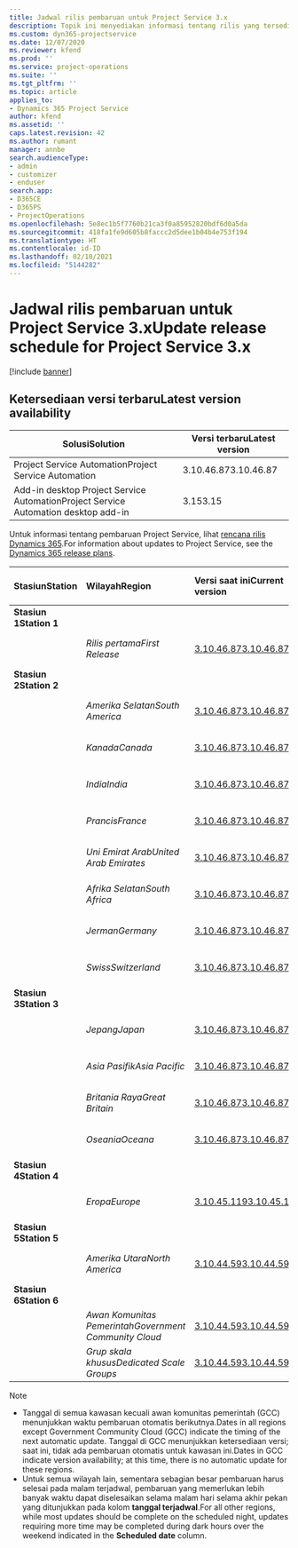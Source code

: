 ```yaml
---
title: Jadwal rilis pembaruan untuk Project Service 3.x
description: Topik ini menyediakan informasi tentang rilis yang tersedia dan yang akan datang dari Dynamics 365 Project Service Automation.
ms.custom: dyn365-projectservice
ms.date: 12/07/2020
ms.reviewer: kfend
ms.prod: ''
ms.service: project-operations
ms.suite: ''
ms.tgt_pltfrm: ''
ms.topic: article
applies_to:
- Dynamics 365 Project Service
author: kfend
ms.assetid: ''
caps.latest.revision: 42
ms.author: rumant
manager: annbe
search.audienceType:
- admin
- customizer
- enduser
search.app:
- D365CE
- D365PS
- ProjectOperations
ms.openlocfilehash: 5e8ec1b5f7760b21ca3f0a85952820bdf6d0a5da
ms.sourcegitcommit: 418fa1fe9d605b8faccc2d5dee1b04b4e753f194
ms.translationtype: HT
ms.contentlocale: id-ID
ms.lasthandoff: 02/10/2021
ms.locfileid: "5144282"
---
```

# <a name="update-release-schedule-for-project-service-3x"></a><span data-ttu-id="8801f-103">Jadwal rilis pembaruan untuk Project Service 3.x</span><span class="sxs-lookup"><span data-stu-id="8801f-103">Update release schedule for Project Service 3.x</span></span>

[!include [banner](../includes/psa-now-project-operations.md)]

## <a name="latest-version-availability"></a><span data-ttu-id="8801f-104">Ketersediaan versi terbaru</span><span class="sxs-lookup"><span data-stu-id="8801f-104">Latest version availability</span></span>

| <span data-ttu-id="8801f-105">Solusi</span><span class="sxs-lookup"><span data-stu-id="8801f-105">Solution</span></span>  | <span data-ttu-id="8801f-106">Versi terbaru</span><span class="sxs-lookup"><span data-stu-id="8801f-106">Latest version</span></span> |
|-------|----|
| <span data-ttu-id="8801f-107">Project Service Automation</span><span class="sxs-lookup"><span data-stu-id="8801f-107">Project Service Automation</span></span>    | <span data-ttu-id="8801f-108">3.10.46.87</span><span class="sxs-lookup"><span data-stu-id="8801f-108">3.10.46.87</span></span> |
| <span data-ttu-id="8801f-109">Add-in desktop Project Service Automation</span><span class="sxs-lookup"><span data-stu-id="8801f-109">Project Service Automation desktop add-in</span></span>                | <span data-ttu-id="8801f-110">3.15</span><span class="sxs-lookup"><span data-stu-id="8801f-110">3.15</span></span>          |

<span data-ttu-id="8801f-111">Untuk informasi tentang pembaruan Project Service, lihat [rencana rilis Dynamics 365](https://docs.microsoft.com/dynamics365/release-plans/).</span><span class="sxs-lookup"><span data-stu-id="8801f-111">For information about updates to Project Service, see the [Dynamics 365 release plans](https://docs.microsoft.com/dynamics365/release-plans/).</span></span> 

| <span data-ttu-id="8801f-112">Stasiun</span><span class="sxs-lookup"><span data-stu-id="8801f-112">Station</span></span>  | <span data-ttu-id="8801f-113">Wilayah</span><span class="sxs-lookup"><span data-stu-id="8801f-113">Region</span></span> | <span data-ttu-id="8801f-114">Versi saat ini</span><span class="sxs-lookup"><span data-stu-id="8801f-114">Current version</span></span> | <span data-ttu-id="8801f-115">Versi berikutnya</span><span class="sxs-lookup"><span data-stu-id="8801f-115">Next version</span></span> |  <span data-ttu-id="8801f-116">Tanggal terjadwal</span><span class="sxs-lookup"><span data-stu-id="8801f-116">Scheduled date</span></span>
| :---   | :---   | :---   | :---   |:---   |         
|<span data-ttu-id="8801f-117"><strong>Stasiun 1</strong></span><span class="sxs-lookup"><span data-stu-id="8801f-117"><strong>Station 1</strong></span></span> | |  |  | |
| | <span data-ttu-id="8801f-118"><i>Rilis pertama</i></span><span class="sxs-lookup"><span data-stu-id="8801f-118"><i>First Release</i></span></span> | [<span data-ttu-id="8801f-119">3.10.46.87</span><span class="sxs-lookup"><span data-stu-id="8801f-119">3.10.46.87</span></span>](whats-new-ur-28-5.md) | <span data-ttu-id="8801f-120">TBD</span><span class="sxs-lookup"><span data-stu-id="8801f-120">TBD</span></span> | <span data-ttu-id="8801f-121">19 Februari 2021</span><span class="sxs-lookup"><span data-stu-id="8801f-121">February 19, 2021</span></span>
|<span data-ttu-id="8801f-122"><strong>Stasiun 2</strong></span><span class="sxs-lookup"><span data-stu-id="8801f-122"><strong>Station 2</strong></span></span> | |  |  | |
| | <span data-ttu-id="8801f-123"><i>Amerika Selatan</i></span><span class="sxs-lookup"><span data-stu-id="8801f-123"><i>South America</i></span></span> | [<span data-ttu-id="8801f-124">3.10.46.87</span><span class="sxs-lookup"><span data-stu-id="8801f-124">3.10.46.87</span></span>](whats-new-ur-28-5.md) | <span data-ttu-id="8801f-125">TBD</span><span class="sxs-lookup"><span data-stu-id="8801f-125">TBD</span></span> | <span data-ttu-id="8801f-126">26 Februari 2021</span><span class="sxs-lookup"><span data-stu-id="8801f-126">February 26, 2021</span></span>
| | <span data-ttu-id="8801f-127"><i>Kanada</i></span><span class="sxs-lookup"><span data-stu-id="8801f-127"><i>Canada</i></span></span> | [<span data-ttu-id="8801f-128">3.10.46.87</span><span class="sxs-lookup"><span data-stu-id="8801f-128">3.10.46.87</span></span>](whats-new-ur-28-5.md) | <span data-ttu-id="8801f-129">TBD</span><span class="sxs-lookup"><span data-stu-id="8801f-129">TBD</span></span> | <span data-ttu-id="8801f-130">26 Februari 2021</span><span class="sxs-lookup"><span data-stu-id="8801f-130">February 26, 2021</span></span>
| | <span data-ttu-id="8801f-131"><i>India</i></span><span class="sxs-lookup"><span data-stu-id="8801f-131"><i>India</i></span></span> | [<span data-ttu-id="8801f-132">3.10.46.87</span><span class="sxs-lookup"><span data-stu-id="8801f-132">3.10.46.87</span></span>](whats-new-ur-28-5.md) | <span data-ttu-id="8801f-133">TBD</span><span class="sxs-lookup"><span data-stu-id="8801f-133">TBD</span></span> | <span data-ttu-id="8801f-134">26 Februari 2021</span><span class="sxs-lookup"><span data-stu-id="8801f-134">February 26, 2021</span></span>
| | <span data-ttu-id="8801f-135"><i>Prancis</i></span><span class="sxs-lookup"><span data-stu-id="8801f-135"><i>France</i></span></span> | [<span data-ttu-id="8801f-136">3.10.46.87</span><span class="sxs-lookup"><span data-stu-id="8801f-136">3.10.46.87</span></span>](whats-new-ur-28-5.md) | <span data-ttu-id="8801f-137">TBD</span><span class="sxs-lookup"><span data-stu-id="8801f-137">TBD</span></span> | <span data-ttu-id="8801f-138">26 Februari 2021</span><span class="sxs-lookup"><span data-stu-id="8801f-138">February 26, 2021</span></span>
| | <span data-ttu-id="8801f-139"><i>Uni Emirat Arab</i></span><span class="sxs-lookup"><span data-stu-id="8801f-139"><i>United Arab Emirates</i></span></span> | [<span data-ttu-id="8801f-140">3.10.46.87</span><span class="sxs-lookup"><span data-stu-id="8801f-140">3.10.46.87</span></span>](whats-new-ur-28-5.md) | <span data-ttu-id="8801f-141">TBD</span><span class="sxs-lookup"><span data-stu-id="8801f-141">TBD</span></span> | <span data-ttu-id="8801f-142">26 Februari 2021</span><span class="sxs-lookup"><span data-stu-id="8801f-142">February 26, 2021</span></span>
| | <span data-ttu-id="8801f-143"><i>Afrika Selatan</i></span><span class="sxs-lookup"><span data-stu-id="8801f-143"><i>South Africa</i></span></span> | [<span data-ttu-id="8801f-144">3.10.46.87</span><span class="sxs-lookup"><span data-stu-id="8801f-144">3.10.46.87</span></span>](whats-new-ur-28-5.md) | <span data-ttu-id="8801f-145">TBD</span><span class="sxs-lookup"><span data-stu-id="8801f-145">TBD</span></span> | <span data-ttu-id="8801f-146">26 Februari 2021</span><span class="sxs-lookup"><span data-stu-id="8801f-146">February 26, 2021</span></span>
| | <span data-ttu-id="8801f-147"><i>Jerman</i></span><span class="sxs-lookup"><span data-stu-id="8801f-147"><i>Germany</i></span></span> | [<span data-ttu-id="8801f-148">3.10.46.87</span><span class="sxs-lookup"><span data-stu-id="8801f-148">3.10.46.87</span></span>](whats-new-ur-28-5.md) | <span data-ttu-id="8801f-149">TBD</span><span class="sxs-lookup"><span data-stu-id="8801f-149">TBD</span></span> | <span data-ttu-id="8801f-150">26 Februari 2021</span><span class="sxs-lookup"><span data-stu-id="8801f-150">February 26, 2021</span></span>
| | <span data-ttu-id="8801f-151"><i>Swiss</i></span><span class="sxs-lookup"><span data-stu-id="8801f-151"><i>Switzerland</i></span></span> | [<span data-ttu-id="8801f-152">3.10.46.87</span><span class="sxs-lookup"><span data-stu-id="8801f-152">3.10.46.87</span></span>](whats-new-ur-28-5.md) | <span data-ttu-id="8801f-153">TBD</span><span class="sxs-lookup"><span data-stu-id="8801f-153">TBD</span></span> | <span data-ttu-id="8801f-154">26 Februari 2021</span><span class="sxs-lookup"><span data-stu-id="8801f-154">February 26, 2021</span></span>
|<span data-ttu-id="8801f-155"><strong>Stasiun 3</strong></span><span class="sxs-lookup"><span data-stu-id="8801f-155"><strong>Station 3</strong></span></span> | |  |  | |
| | <span data-ttu-id="8801f-156"><i>Jepang</i></span><span class="sxs-lookup"><span data-stu-id="8801f-156"><i>Japan</i></span></span> | [<span data-ttu-id="8801f-157">3.10.46.87</span><span class="sxs-lookup"><span data-stu-id="8801f-157">3.10.46.87</span></span>](whats-new-ur-28-5.md) | <span data-ttu-id="8801f-158">TBD</span><span class="sxs-lookup"><span data-stu-id="8801f-158">TBD</span></span> | <span data-ttu-id="8801f-159">05 Maret 2021</span><span class="sxs-lookup"><span data-stu-id="8801f-159">March 05, 2021</span></span>
| | <span data-ttu-id="8801f-160"><i>Asia Pasifik</i></span><span class="sxs-lookup"><span data-stu-id="8801f-160"><i>Asia Pacific</i></span></span> | [<span data-ttu-id="8801f-161">3.10.46.87</span><span class="sxs-lookup"><span data-stu-id="8801f-161">3.10.46.87</span></span>](whats-new-ur-28-5.md) | <span data-ttu-id="8801f-162">TBD</span><span class="sxs-lookup"><span data-stu-id="8801f-162">TBD</span></span> | <span data-ttu-id="8801f-163">05 Maret 2021</span><span class="sxs-lookup"><span data-stu-id="8801f-163">March 05, 2021</span></span>
| | <span data-ttu-id="8801f-164"><i>Britania Raya</i></span><span class="sxs-lookup"><span data-stu-id="8801f-164"><i>Great Britain</i></span></span> | [<span data-ttu-id="8801f-165">3.10.46.87</span><span class="sxs-lookup"><span data-stu-id="8801f-165">3.10.46.87</span></span>](whats-new-ur-28-5.md) | <span data-ttu-id="8801f-166">TBD</span><span class="sxs-lookup"><span data-stu-id="8801f-166">TBD</span></span> | <span data-ttu-id="8801f-167">05 Maret 2021</span><span class="sxs-lookup"><span data-stu-id="8801f-167">March 05, 2021</span></span>
| | <span data-ttu-id="8801f-168"><i>Oseania</i></span><span class="sxs-lookup"><span data-stu-id="8801f-168"><i>Oceana</i></span></span> | [<span data-ttu-id="8801f-169">3.10.46.87</span><span class="sxs-lookup"><span data-stu-id="8801f-169">3.10.46.87</span></span>](whats-new-ur-28-5.md) | <span data-ttu-id="8801f-170">TBD</span><span class="sxs-lookup"><span data-stu-id="8801f-170">TBD</span></span> | <span data-ttu-id="8801f-171">05 Maret 2021</span><span class="sxs-lookup"><span data-stu-id="8801f-171">March 05, 2021</span></span>
|<span data-ttu-id="8801f-172"><strong>Stasiun 4</strong></span><span class="sxs-lookup"><span data-stu-id="8801f-172"><strong>Station 4</strong></span></span> | |  |  | |
| | <span data-ttu-id="8801f-173"><i>Eropa</i></span><span class="sxs-lookup"><span data-stu-id="8801f-173"><i>Europe</i></span></span> | [<span data-ttu-id="8801f-174">3.10.45.119</span><span class="sxs-lookup"><span data-stu-id="8801f-174">3.10.45.119</span></span>](whats-new-ur-27-5.md) | [<span data-ttu-id="8801f-175">3.10.46.87</span><span class="sxs-lookup"><span data-stu-id="8801f-175">3.10.46.87</span></span>](whats-new-ur-28-5.md) | <span data-ttu-id="8801f-176">19 Februari 2021</span><span class="sxs-lookup"><span data-stu-id="8801f-176">February 19, 2021</span></span>
|<span data-ttu-id="8801f-177"><strong>Stasiun 5</strong></span><span class="sxs-lookup"><span data-stu-id="8801f-177"><strong>Station 5</strong></span></span> | |  |  | |
| | <span data-ttu-id="8801f-178"><i>Amerika Utara</i></span><span class="sxs-lookup"><span data-stu-id="8801f-178"><i>North America</i></span></span> | [<span data-ttu-id="8801f-179">3.10.44.59</span><span class="sxs-lookup"><span data-stu-id="8801f-179">3.10.44.59</span></span>](whats-new-ur-26.md) | [<span data-ttu-id="8801f-180">3.10.45.119</span><span class="sxs-lookup"><span data-stu-id="8801f-180">3.10.45.119</span></span>](whats-new-ur-27-5.md) | <span data-ttu-id="8801f-181">12 Februari 2021</span><span class="sxs-lookup"><span data-stu-id="8801f-181">February 12, 2021</span></span>
|<span data-ttu-id="8801f-182"><strong>Stasiun 6</strong></span><span class="sxs-lookup"><span data-stu-id="8801f-182"><strong>Station 6</strong></span></span> | |  |  | |
| | <span data-ttu-id="8801f-183"><i>Awan Komunitas Pemerintah</i></span><span class="sxs-lookup"><span data-stu-id="8801f-183"><i>Government Community Cloud</i></span></span> | [<span data-ttu-id="8801f-184">3.10.44.59</span><span class="sxs-lookup"><span data-stu-id="8801f-184">3.10.44.59</span></span>](whats-new-ur-26.md) | [<span data-ttu-id="8801f-185">3.10.45.119</span><span class="sxs-lookup"><span data-stu-id="8801f-185">3.10.45.119</span></span>](whats-new-ur-27-5.md) | <span data-ttu-id="8801f-186">12 Februari 2021</span><span class="sxs-lookup"><span data-stu-id="8801f-186">February 12, 2021</span></span>
| | <span data-ttu-id="8801f-187"><i>Grup skala khusus</i></span><span class="sxs-lookup"><span data-stu-id="8801f-187"><i>Dedicated Scale Groups</i></span></span> | [<span data-ttu-id="8801f-188">3.10.44.59</span><span class="sxs-lookup"><span data-stu-id="8801f-188">3.10.44.59</span></span>](whats-new-ur-26.md) | [<span data-ttu-id="8801f-189">3.10.45.119</span><span class="sxs-lookup"><span data-stu-id="8801f-189">3.10.45.119</span></span>](whats-new-ur-27-5.md) | <span data-ttu-id="8801f-190">19 Februari 2021</span><span class="sxs-lookup"><span data-stu-id="8801f-190">February 19, 2021</span></span>

>[!Note]
> - <span data-ttu-id="8801f-191">Tanggal di semua kawasan kecuali awan komunitas pemerintah (GCC) menunjukkan waktu pembaruan otomatis berikutnya.</span><span class="sxs-lookup"><span data-stu-id="8801f-191">Dates in all regions except Government Community Cloud (GCC) indicate the timing of the next automatic update.</span></span> <span data-ttu-id="8801f-192">Tanggal di GCC menunjukkan ketersediaan versi; saat ini, tidak ada pembaruan otomatis untuk kawasan ini.</span><span class="sxs-lookup"><span data-stu-id="8801f-192">Dates in GCC indicate version availability; at this time, there is no automatic update for these regions.</span></span>
> - <span data-ttu-id="8801f-193">Untuk semua wilayah lain, sementara sebagian besar pembaruan harus selesai pada malam terjadwal, pembaruan yang memerlukan lebih banyak waktu dapat diselesaikan selama malam hari selama akhir pekan yang ditunjukkan pada kolom **tanggal terjadwal**.</span><span class="sxs-lookup"><span data-stu-id="8801f-193">For all other regions, while most updates should be complete on the scheduled night, updates requiring more time may be completed during dark hours over the weekend indicated in the **Scheduled date** column.</span></span>
